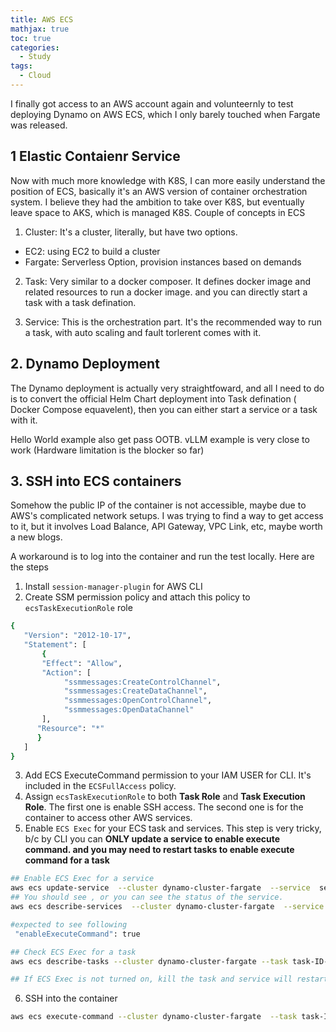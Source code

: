 ```yaml
---
title: AWS ECS
mathjax: true
toc: true
categories:
  - Study
tags:
  - Cloud
---
```


I finally got access to an AWS account again and volunteernly to test deploying Dynamo on AWS ECS, which I only barely touched when Fargate was released.  

## 1 Elastic Contaienr Service
Now with much more knowledge with K8S, I can more easily understand the position of ECS, basically it's an AWS version of container orchestration system. I believe they had the ambition to take over K8S, but eventually leave space to AKS, which is managed K8S.
Couple of concepts in ECS
1. Cluster: It's a cluster, literally, but have two options.
- EC2: using EC2 to build a cluster
- Fargate: Serverless Option, provision instances based on demands

2. Task: Very similar to a docker composer. It defines docker image and related resources to run a docker image. and you can directly start a task with a task defination. 

3. Service: This is the orchestration part. It's the recommended way to run a task, with auto scaling and fault torlerent comes with it. 

## 2. Dynamo Deployment
The Dynamo deployment is actually very straightfoward, and all I need to do is to convert the official Helm Chart deployment into Task defination ( Docker Compose equavelent), then you can either start a service or a task with it.

Hello World example also get pass OOTB. vLLM example is very close to work (Hardware limitation is the blocker so far)

## 3. SSH into ECS containers
Somehow the public IP of the container is not accessible, maybe due to AWS's complicated network setups. I was trying to find a way to get access to it, but it involves Load Balance, API Gateway, VPC Link, etc, maybe worth a new blogs.

A workaround is to log into the container and run the test locally. Here are the steps
1. Install `session-manager-plugin` for AWS CLI
2. Create SSM permission policy and attach this policy to `ecsTaskExecutionRole` role
```sh
{
   "Version": "2012-10-17",
   "Statement": [
       {
       "Effect": "Allow",
       "Action": [
            "ssmmessages:CreateControlChannel",
            "ssmmessages:CreateDataChannel",
            "ssmmessages:OpenControlChannel",
            "ssmmessages:OpenDataChannel"
       ],
      "Resource": "*"
      }
   ]
}
```
3. Add ECS ExecuteCommand permission to your IAM USER for CLI. It's included in the `ECSFullAccess` policy.
4. Assign `ecsTaskExecutionRole` to both **Task Role** and **Task Execution Role**. The first one is enable SSH access. The second one is for the container to access other AWS services. 
5. Enable `ECS Exec` for your ECS task and services. This step is very tricky, b/c by CLI you can **ONLY update a service to enable execute command. and you may need to restart tasks to enable execute command for a task**
```sh
## Enable ECS Exec for a service
aws ecs update-service  --cluster dynamo-cluster-fargate  --service  service-name-hashvalues    --enable-execute-command
## You should see , or you can see the status of the service.
aws ecs describe-services  --cluster dynamo-cluster-fargate  --service service-name-hashvalues   

#expected to see following
 "enableExecuteCommand": true

## Check ECS Exec for a task
aws ecs describe-tasks --cluster dynamo-cluster-fargate --task task-ID-or-ARN

## If ECS Exec is not turned on, kill the task and service will restart it, then it should be turned on (service is already turned on)
```
6. SSH into the container
```sh
aws ecs execute-command --cluster dynamo-cluster-fargate  --task task-ID-or-ARN  --container container-name  --interactive --command "/bin/bash"
``` 
